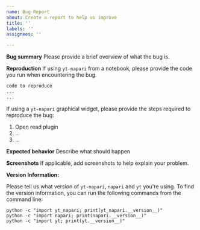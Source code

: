 ```yaml
---
name: Bug Report
about: Create a report to help us improve
title: ''
labels: ''
assignees: ''

---
```


**Bug summary**
Please provide a brief overview of what the bug is.

**Reproduction**
If using `yt-napari` from a notebook, please provide the code you run when encountering the bug. 

```python
code to reproduce 
...
...
```

If using a `yt-napari` graphical widget, please provide the steps required to reproduce the bug:

1. Open read plugin
2. ...
3. ...

**Expected behavior**
Describe what should happen

**Screenshots**
If applicable, add screenshots to help explain your problem.

**Version Information:**

Please tell us what version of `yt-napari`, `napari` and `yt` you're using. To find the version information, you can run the following commands from the command line:

```
python -c "import yt_napari; print(yt_napari.__version__)"
python -c "import napari; print(napari.__version__)"
python -c "import yt; print(yt.__version__)"
```
